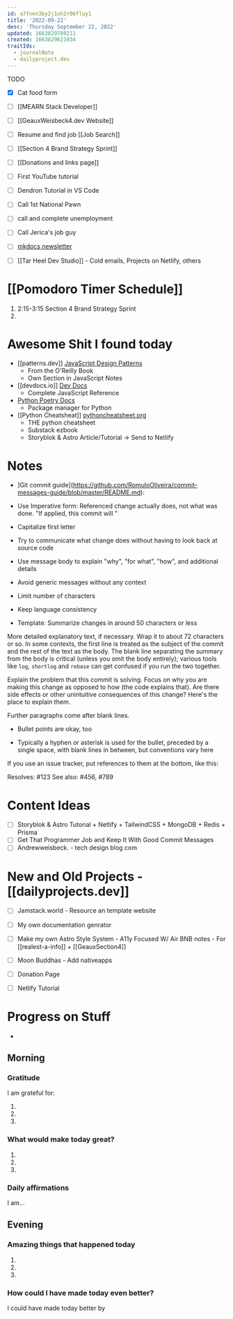 ```yaml
---
id: a7fnen3by2j1uh2r06fluy1
title: '2022-09-22'
desc: 'Thursday September 22, 2022'
updated: 1663829709211
created: 1663829621034
traitIds:
  - journalNote
  - dailyproject.dev
---
```

TODO
- [x] Cat food form 
- [ ] [[MEARN Stack Developer]]
- [ ] [[GeauxWeisbeck4.dev Website]]
- [ ] Resume and find job [[Job Search]]
- [ ] [[Section 4 Brand Strategy Sprint]]
- [ ] [[Donations and links page]]
- [ ] First YouTube tutorial
- [ ] Dendron Tutorial in VS Code
- [ ] Call 1st National Pawn
- [ ] call and complete unemployment
- [ ] Call Jerica's job guy
- [ ] [mkdocs newsletter](https://lyz-code.github.io/mkdocs-newsletter/)
- [ ] [[Tar Heel Dev Studio]] - Cold emails, Projects on Netlify, others


# [[Pomodoro Timer Schedule]]
1. 2:15-3:15 Section 4 Brand Strategy Sprint
2.

# Awesome Shit I found today
- [[patterns.dev]] [JavaScript Design Patterns](https://www.patterns.dev/posts/classic-design-patterns/)
  - From the O'Reilly Book
  - Own Section in JavaScript Notes
- [[devdocs.io]] [Dev Docs](https://devdocs.io/javascript/)
  - Complete JavaScript Reference
- [Python Poetry Docs](https://python-poetry.org/docs/)
  - Package manager for Python
- [[Python Cheatsheat]] [pythoncheatsheet.org](https://www.pythoncheatsheet.org/)
  - THE python cheatsheet
  - Substack ezbook
  - Storyblok & Astro Article/Tutorial -> Send to Netlify
 

# Notes
- ]Git commit guide](https://github.com/RomuloOliveira/commit-messages-guide/blob/master/README.md):
- Use Imperative form: Referenced change actually does, not what was done. "If applied, this commit will <commit message>"

- Capitalize first letter
- Try to communicate what change does without having to look back at source code
- Use message body to explain "why", "for what", "how", and additional details
- Avoid generic messages without any context
- Limit number of characters
- Keep language consistency
- Template:
Summarize changes in around 50 characters or less

More detailed explanatory text, if necessary. Wrap it to about 72
characters or so. In some contexts, the first line is treated as the
subject of the commit and the rest of the text as the body. The
blank line separating the summary from the body is critical (unless
you omit the body entirely); various tools like `log`, `shortlog`
and `rebase` can get confused if you run the two together.

Explain the problem that this commit is solving. Focus on why you
are making this change as opposed to how (the code explains that).
Are there side effects or other unintuitive consequences of this
change? Here's the place to explain them.

Further paragraphs come after blank lines.

 - Bullet points are okay, too

 - Typically a hyphen or asterisk is used for the bullet, preceded
   by a single space, with blank lines in between, but conventions
   vary here

If you use an issue tracker, put references to them at the bottom,
like this:

Resolves: #123
See also: #456, #789

# Content Ideas
- [ ] Storyblok & Astro Tutorial + Netlify + TailwindCSS + MongoDB + Redis + Prisma 
- [ ] Get That Programmer Job and Keep It With Good Commit Messages 
- [ ] Andrewweisbeck. - tech design blog com

# New and Old Projects - [[dailyprojects.dev]]
- [ ] Jamstack.world - Resource an template website
- [ ] My own documentation genrator
- [ ] Make my own Astro Style System - A11y Focused W/ Air BNB notes - For [[realest-a-info]] + [[GeauxSection4]]
- [ ] Moon Buddhas - Add nativeapps 
- [ ] Donation Page
- [ ] Netlify Tutorial


# Progress on Stuff
-

## Morning

<!-- Fill out this section after waking up -->

### Gratitude

I am grateful for:

1.
2.
3.

### What would make today great?

1.
2.
3.

### Daily affirmations

I am...

## Evening

<!-- Fill out this section before going to sleep, reflecting on your day -->

### Amazing things that happened today

1.
2.
3.

### How could I have made today even better?

I could have made today better by
